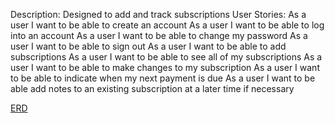 Description:
Designed to add and track subscriptions
User Stories:
As a user I want to be able to create an account
As a user I want to be able to log into an account
As a user I want to be able to change my password
As a user I want to be able to sign out
As a user I want to be able to add subscriptions
As a user I want to be able to see all of my subscriptions
As a user I want to be able to make changes to my subscription
As a user I want to be able to indicate when my next payment is due
As a user I want to be able add notes to an existing subscription at a later time if necessary

[ERD](/Users/dbankhead/Desktop/IMG_0866.jpeg)